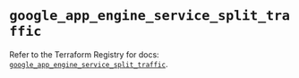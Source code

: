# `google_app_engine_service_split_traffic`

Refer to the Terraform Registry for docs: [`google_app_engine_service_split_traffic`](https://registry.terraform.io/providers/drfaust92/google/4.16.4/docs/resources/app_engine_service_split_traffic).
